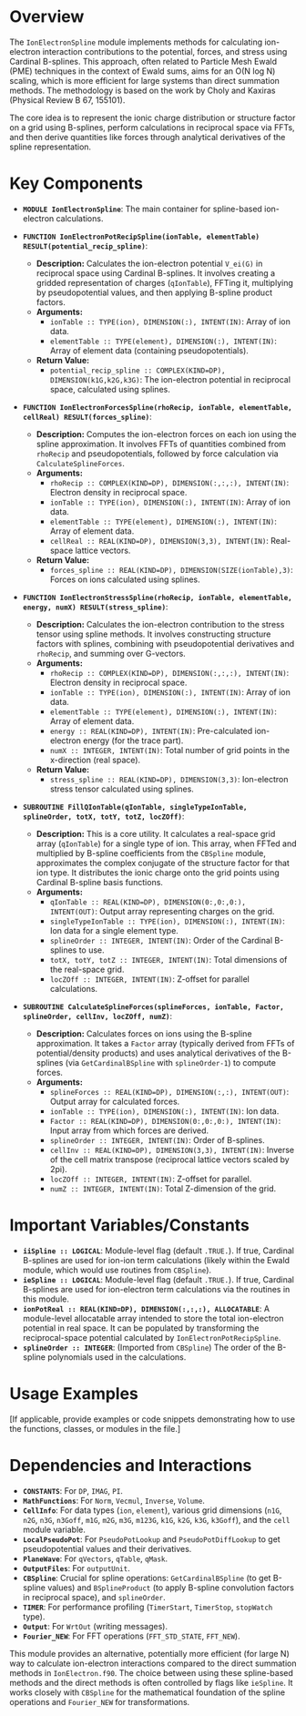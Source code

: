 # Overview

The `IonElectronSpline` module implements methods for calculating ion-electron interaction contributions to the potential, forces, and stress using Cardinal B-splines. This approach, often related to Particle Mesh Ewald (PME) techniques in the context of Ewald sums, aims for an O(N log N) scaling, which is more efficient for large systems than direct summation methods. The methodology is based on the work by Choly and Kaxiras (Physical Review B 67, 155101).

The core idea is to represent the ionic charge distribution or structure factor on a grid using B-splines, perform calculations in reciprocal space via FFTs, and then derive quantities like forces through analytical derivatives of the spline representation.

# Key Components

- **`MODULE IonElectronSpline`**: The main container for spline-based ion-electron calculations.

- **`FUNCTION IonElectronPotRecipSpline(ionTable, elementTable) RESULT(potential_recip_spline)`**:
  - **Description:** Calculates the ion-electron potential `V_ei(G)` in reciprocal space using Cardinal B-splines. It involves creating a gridded representation of charges (`qIonTable`), FFTing it, multiplying by pseudopotential values, and then applying B-spline product factors.
  - **Arguments:**
    - `ionTable :: TYPE(ion), DIMENSION(:), INTENT(IN)`: Array of ion data.
    - `elementTable :: TYPE(element), DIMENSION(:), INTENT(IN)`: Array of element data (containing pseudopotentials).
  - **Return Value:**
    - `potential_recip_spline :: COMPLEX(KIND=DP), DIMENSION(k1G,k2G,k3G)`: The ion-electron potential in reciprocal space, calculated using splines.

- **`FUNCTION IonElectronForcesSpline(rhoRecip, ionTable, elementTable, cellReal) RESULT(forces_spline)`**:
  - **Description:** Computes the ion-electron forces on each ion using the spline approximation. It involves FFTs of quantities combined from `rhoRecip` and pseudopotentials, followed by force calculation via `CalculateSplineForces`.
  - **Arguments:**
    - `rhoRecip :: COMPLEX(KIND=DP), DIMENSION(:,:,:), INTENT(IN)`: Electron density in reciprocal space.
    - `ionTable :: TYPE(ion), DIMENSION(:), INTENT(IN)`: Array of ion data.
    - `elementTable :: TYPE(element), DIMENSION(:), INTENT(IN)`: Array of element data.
    - `cellReal :: REAL(KIND=DP), DIMENSION(3,3), INTENT(IN)`: Real-space lattice vectors.
  - **Return Value:**
    - `forces_spline :: REAL(KIND=DP), DIMENSION(SIZE(ionTable),3)`: Forces on ions calculated using splines.

- **`FUNCTION IonElectronStressSpline(rhoRecip, ionTable, elementTable, energy, numX) RESULT(stress_spline)`**:
  - **Description:** Calculates the ion-electron contribution to the stress tensor using spline methods. It involves constructing structure factors with splines, combining with pseudopotential derivatives and `rhoRecip`, and summing over G-vectors.
  - **Arguments:**
    - `rhoRecip :: COMPLEX(KIND=DP), DIMENSION(:,:,:), INTENT(IN)`: Electron density in reciprocal space.
    - `ionTable :: TYPE(ion), DIMENSION(:), INTENT(IN)`: Array of ion data.
    - `elementTable :: TYPE(element), DIMENSION(:), INTENT(IN)`: Array of element data.
    - `energy :: REAL(KIND=DP), INTENT(IN)`: Pre-calculated ion-electron energy (for the trace part).
    - `numX :: INTEGER, INTENT(IN)`: Total number of grid points in the x-direction (real space).
  - **Return Value:**
    - `stress_spline :: REAL(KIND=DP), DIMENSION(3,3)`: Ion-electron stress tensor calculated using splines.

- **`SUBROUTINE FillQIonTable(qIonTable, singleTypeIonTable, splineOrder, totX, totY, totZ, locZOff)`**:
  - **Description:** This is a core utility. It calculates a real-space grid array (`qIonTable`) for a single type of ion. This array, when FFTed and multiplied by B-spline coefficients from the `CBSpline` module, approximates the complex conjugate of the structure factor for that ion type. It distributes the ionic charge onto the grid points using Cardinal B-spline basis functions.
  - **Arguments:**
    - `qIonTable :: REAL(KIND=DP), DIMENSION(0:,0:,0:), INTENT(OUT)`: Output array representing charges on the grid.
    - `singleTypeIonTable :: TYPE(ion), DIMENSION(:), INTENT(IN)`: Ion data for a single element type.
    - `splineOrder :: INTEGER, INTENT(IN)`: Order of the Cardinal B-splines to use.
    - `totX, totY, totZ :: INTEGER, INTENT(IN)`: Total dimensions of the real-space grid.
    - `locZOff :: INTEGER, INTENT(IN)`: Z-offset for parallel calculations.

- **`SUBROUTINE CalculateSplineForces(splineForces, ionTable, Factor, splineOrder, cellInv, locZOff, numZ)`**:
  - **Description:** Calculates forces on ions using the B-spline approximation. It takes a `Factor` array (typically derived from FFTs of potential/density products) and uses analytical derivatives of the B-splines (via `GetCardinalBSpline` with `splineOrder-1`) to compute forces.
  - **Arguments:**
    - `splineForces :: REAL(KIND=DP), DIMENSION(:,:), INTENT(OUT)`: Output array for calculated forces.
    - `ionTable :: TYPE(ion), DIMENSION(:), INTENT(IN)`: Ion data.
    - `Factor :: REAL(KIND=DP), DIMENSION(0:,0:,0:), INTENT(IN)`: Input array from which forces are derived.
    - `splineOrder :: INTEGER, INTENT(IN)`: Order of B-splines.
    - `cellInv :: REAL(KIND=DP), DIMENSION(3,3), INTENT(IN)`: Inverse of the cell matrix transpose (reciprocal lattice vectors scaled by 2pi).
    - `locZOff :: INTEGER, INTENT(IN)`: Z-offset for parallel.
    - `numZ :: INTEGER, INTENT(IN)`: Total Z-dimension of the grid.

# Important Variables/Constants

- **`iiSpline :: LOGICAL`**: Module-level flag (default `.TRUE.`). If true, Cardinal B-splines are used for ion-ion term calculations (likely within the Ewald module, which would use routines from `CBSpline`).
- **`ieSpline :: LOGICAL`**: Module-level flag (default `.TRUE.`). If true, Cardinal B-splines are used for ion-electron term calculations via the routines in this module.
- **`ionPotReal :: REAL(KIND=DP), DIMENSION(:,:,:), ALLOCATABLE`**: A module-level allocatable array intended to store the total ion-electron potential in real space. It can be populated by transforming the reciprocal-space potential calculated by `IonElectronPotRecipSpline`.
- **`splineOrder :: INTEGER`**: (Imported from `CBSpline`) The order of the B-spline polynomials used in the calculations.

# Usage Examples

[If applicable, provide examples or code snippets demonstrating how to use the functions, classes, or modules in the file.]

# Dependencies and Interactions

- **`CONSTANTS`**: For `DP`, `IMAG`, `PI`.
- **`MathFunctions`**: For `Norm`, `Vecmul`, `Inverse`, `Volume`.
- **`CellInfo`**: For data types (`ion`, `element`), various grid dimensions (`n1G`, `n2G`, `n3G`, `n3Goff`, `m1G`, `m2G`, `m3G`, `m123G`, `k1G`, `k2G`, `k3G`, `k3Goff`), and the `cell` module variable.
- **`LocalPseudoPot`**: For `PseudoPotLookup` and `PseudoPotDiffLookup` to get pseudopotential values and their derivatives.
- **`PlaneWave`**: For `qVectors`, `qTable`, `qMask`.
- **`OutputFiles`**: For `outputUnit`.
- **`CBSpline`**: Crucial for spline operations: `GetCardinalBSpline` (to get B-spline values) and `BSplineProduct` (to apply B-spline convolution factors in reciprocal space), and `splineOrder`.
- **`TIMER`**: For performance profiling (`TimerStart`, `TimerStop`, `stopWatch` type).
- **`Output`**: For `WrtOut` (writing messages).
- **`Fourier_NEW`**: For FFT operations (`FFT_STD_STATE`, `FFT_NEW`).

This module provides an alternative, potentially more efficient (for large N) way to calculate ion-electron interactions compared to the direct summation methods in `IonElectron.f90`. The choice between using these spline-based methods and the direct methods is often controlled by flags like `ieSpline`. It works closely with `CBSpline` for the mathematical foundation of the spline operations and `Fourier_NEW` for transformations.
